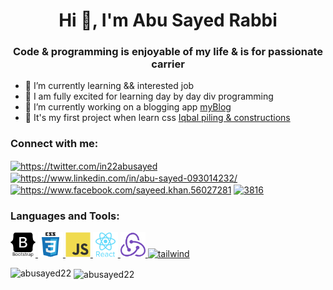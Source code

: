 <!-- - 👋 Hi, I’m @abusayed22
- 👀 Code & programming is enjoyble part of particular life

- Take a risk make a part of life
- https://twitter.com/In22Abusayed
- https://www.linkedin.com/in/abu-sayed-093014232/

* `Set fix goal && proceed but within passion and hard struggle` -->

<h1 align="center">Hi 👋, I'm Abu Sayed Rabbi</h1>
<h3 align="center">Code & programming is enjoyable of my life & is for passionate carrier</h3>


- 🌱 I’m currently learning && interested job
- 👀 I am fully excited for learning day by day div programming 
- 🔭 I’m currently working on a blogging app [myBlog](https://github.com/abusayed22/my-blog)
- 🔭 It's my first project when learn css [Iqbal piling & constructions](https://iqbalpiling.com/)

<h3 align="left">Connect with me:</h3>
<p align="left">
<a href="https://twitter.com/https://twitter.com/in22abusayed" target="blank"><img align="center" src="https://raw.githubusercontent.com/rahuldkjain/github-profile-readme-generator/master/src/images/icons/Social/twitter.svg" alt="https://twitter.com/in22abusayed" height="30" width="40" /></a>
<a href="https://linkedin.com/in/https://www.linkedin.com/in/abu-sayed-093014232/" target="blank"><img align="center" src="https://raw.githubusercontent.com/rahuldkjain/github-profile-readme-generator/master/src/images/icons/Social/linked-in-alt.svg" alt="https://www.linkedin.com/in/abu-sayed-093014232/" height="30" width="40" /></a>
<a href="https://fb.com/https://www.facebook.com/sayeed.khan.56027281" target="blank"><img align="center" src="https://raw.githubusercontent.com/rahuldkjain/github-profile-readme-generator/master/src/images/icons/Social/facebook.svg" alt="https://www.facebook.com/sayeed.khan.56027281" height="30" width="40" /></a>
<a href="https://discord.gg/3816" target="blank"><img align="center" src="https://raw.githubusercontent.com/rahuldkjain/github-profile-readme-generator/master/src/images/icons/Social/discord.svg" alt="3816" height="30" width="40" /></a>
</p>

<h3 align="left">Languages and Tools:</h3>
<p align="left"> <a href="https://getbootstrap.com" target="_blank" rel="noreferrer"> <img src="https://raw.githubusercontent.com/devicons/devicon/master/icons/bootstrap/bootstrap-plain-wordmark.svg" alt="bootstrap" width="40" height="40"/> </a> <a href="https://www.w3schools.com/css/" target="_blank" rel="noreferrer"> <img src="https://raw.githubusercontent.com/devicons/devicon/master/icons/css3/css3-original-wordmark.svg" alt="css3" width="40" height="40"/> </a> <a href="https://developer.mozilla.org/en-US/docs/Web/JavaScript" target="_blank" rel="noreferrer"> <img src="https://raw.githubusercontent.com/devicons/devicon/master/icons/javascript/javascript-original.svg" alt="javascript" width="40" height="40"/> </a> <a href="https://reactjs.org/" target="_blank" rel="noreferrer"> <img src="https://raw.githubusercontent.com/devicons/devicon/master/icons/react/react-original-wordmark.svg" alt="react" width="40" height="40"/> </a> <a href="https://redux.js.org" target="_blank" rel="noreferrer"> <img src="https://raw.githubusercontent.com/devicons/devicon/master/icons/redux/redux-original.svg" alt="redux" width="40" height="40"/> </a> <a href="https://tailwindcss.com/" target="_blank" rel="noreferrer"> <img src="https://www.vectorlogo.zone/logos/tailwindcss/tailwindcss-icon.svg" alt="tailwind" width="40" height="40"/> </a> </p>

<p><img align="left" src="https://github-readme-stats.vercel.app/api/top-langs?username=abusayed22&show_icons=true&locale=en&layout=compact" alt="abusayed22" /></p>

<p>&nbsp;<img align="center" src="https://github-readme-stats.vercel.app/api?username=abusayed22&show_icons=true&locale=en" alt="abusayed22" /></p>

